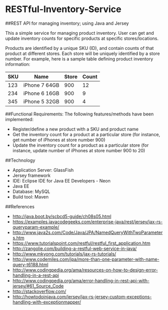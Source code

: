 # RESTful-Inventory-Service
##REST API for managing inventory; using Java and Jersey

This a simple service for managing product inventory. 
User can get and update inventory counts for specific products at specific stores/locations.

Products are identified by a unique SKU (ID), and contain counts of that product at different stores.
Each store will be uniquely identified by a store number. For example, here is a sample table defining product inventory information:

| SKU | Name          | Store | Count |
|-----|---------------|-------|-------|
| 123 | iPhone 7 64GB | 900   | 12    |
| 234 | iPhone 6 16GB | 900   | 9     |
| 345 | iPhone 5 32GB | 900   | 4     |
 
##Functional Requirements:
The following features/methods have been implemented:
- Register/define a new product with a SKU and product name
- Get the inventory count for a product at a particular store (for instance, get number of iPhones at store number 900)
- Update the inventory count for a product as a particular store (for instance, update number of iPhones at store number 900 to 20)


##Technology
- Application Server: GlassFish
- Jersey framework
- IDE: Eclipse IDE for Java EE Developers - Neon
- Java EE
- Database: MySQL
- Build tool: Maven


##References
* http://java.boot.by/scbcd5-guide/ch08s05.html
* https://examples.javacodegeeks.com/enterprise-java/rest/jersey/jax-rs-queryparam-example/
* http://www.java2s.com/Code/Java/JPA/NamedQueryWithTwoParameters.htm
* https://www.tutorialspoint.com/restful/restful_first_application.htm
* http://zangolie.com/building-a-restful-web-service-in-java/
* http://www.mkyong.com/tutorials/jax-rs-tutorials/
* http://www.codemiles.com/jpa/more-than-one-parameter-with-name-query-t6188.html
* http://www.codingpedia.org/ama/resources-on-how-to-design-error-handling-in-a-rest-api
* http://www.codingpedia.org/ama/error-handling-in-rest-api-with-jersey/#61_Source_Code
* http://stackoverflow.com/
* http://howtodoinjava.com/jersey/jax-rs-jersey-custom-exceptions-handling-with-exceptionmapper/

